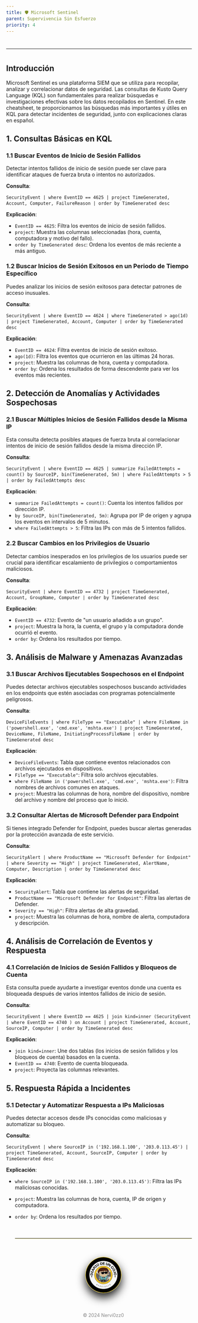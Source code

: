 ```yaml
---
title: 🛡️ Microsoft Sentinel
parent: Supervivencia Sin Esfuerzo
priority: 4
---
```

<hr style="border: none; border-top: 1px solidrgb(230, 242, 9); margin: 40px 0; width: 100%;">


## Introducción
Microsoft Sentinel es una plataforma SIEM que se utiliza para recopilar, analizar y correlacionar datos de seguridad. Las consultas de Kusto Query Language (KQL) son fundamentales para realizar búsquedas e investigaciones efectivas sobre los datos recopilados en Sentinel. En este cheatsheet, te proporcionamos las búsquedas más importantes y útiles en KQL para detectar incidentes de seguridad, junto con explicaciones claras en español.

## 1. Consultas Básicas en KQL

### 1.1 Buscar Eventos de Inicio de Sesión Fallidos
Detectar intentos fallidos de inicio de sesión puede ser clave para identificar ataques de fuerza bruta o intentos no autorizados.

**Consulta**:
```kql
SecurityEvent | where EventID == 4625 | project TimeGenerated, Account, Computer, FailureReason | order by TimeGenerated desc
```

**Explicación**:
- `EventID == 4625`: Filtra los eventos de inicio de sesión fallidos.
- `project`: Muestra las columnas seleccionadas (hora, cuenta, computadora y motivo del fallo).
- `order by TimeGenerated desc`: Ordena los eventos de más reciente a más antiguo.

### 1.2 Buscar Inicios de Sesión Exitosos en un Periodo de Tiempo Específico
Puedes analizar los inicios de sesión exitosos para detectar patrones de acceso inusuales.

**Consulta**:
```kql
SecurityEvent | where EventID == 4624 | where TimeGenerated > ago(1d) | project TimeGenerated, Account, Computer | order by TimeGenerated desc
```

**Explicación**:
- `EventID == 4624`: Filtra eventos de inicio de sesión exitoso.
- `ago(1d)`: Filtra los eventos que ocurrieron en las últimas 24 horas.
- `project`: Muestra las columnas de hora, cuenta y computadora.
- `order by`: Ordena los resultados de forma descendente para ver los eventos más recientes.

## 2. Detección de Anomalías y Actividades Sospechosas

### 2.1 Buscar Múltiples Inicios de Sesión Fallidos desde la Misma IP
Esta consulta detecta posibles ataques de fuerza bruta al correlacionar intentos de inicio de sesión fallidos desde la misma dirección IP.

**Consulta**:
```kql
SecurityEvent | where EventID == 4625 | summarize FailedAttempts = count() by SourceIP, bin(TimeGenerated, 5m) | where FailedAttempts > 5 | order by FailedAttempts desc
```

**Explicación**:
- `summarize FailedAttempts = count()`: Cuenta los intentos fallidos por dirección IP.
- `by SourceIP, bin(TimeGenerated, 5m)`: Agrupa por IP de origen y agrupa los eventos en intervalos de 5 minutos.
- `where FailedAttempts > 5`: Filtra las IPs con más de 5 intentos fallidos.

### 2.2 Buscar Cambios en los Privilegios de Usuario
Detectar cambios inesperados en los privilegios de los usuarios puede ser crucial para identificar escalamiento de privilegios o comportamientos maliciosos.

**Consulta**:
```kql
SecurityEvent | where EventID == 4732 | project TimeGenerated, Account, GroupName, Computer | order by TimeGenerated desc
```

**Explicación**:
- `EventID == 4732`: Evento de "un usuario añadido a un grupo".
- `project`: Muestra la hora, la cuenta, el grupo y la computadora donde ocurrió el evento.
- `order by`: Ordena los resultados por tiempo.

## 3. Análisis de Malware y Amenazas Avanzadas

### 3.1 Buscar Archivos Ejecutables Sospechosos en el Endpoint
Puedes detectar archivos ejecutables sospechosos buscando actividades en los endpoints que estén asociadas con programas potencialmente peligrosos.

**Consulta**:
```kql
DeviceFileEvents | where FileType == "Executable" | where FileName in ('powershell.exe', 'cmd.exe', 'mshta.exe') | project TimeGenerated, DeviceName, FileName, InitiatingProcessFileName | order by TimeGenerated desc
```

**Explicación**:
- `DeviceFileEvents`: Tabla que contiene eventos relacionados con archivos ejecutados en dispositivos.
- `FileType == "Executable"`: Filtra solo archivos ejecutables.
- `where FileName in ('powershell.exe', 'cmd.exe', 'mshta.exe')`: Filtra nombres de archivos comunes en ataques.
- `project`: Muestra las columnas de hora, nombre del dispositivo, nombre del archivo y nombre del proceso que lo inició.

### 3.2 Consultar Alertas de Microsoft Defender para Endpoint
Si tienes integrado Defender for Endpoint, puedes buscar alertas generadas por la protección avanzada de este servicio.

**Consulta**:
```kql
SecurityAlert | where ProductName == "Microsoft Defender for Endpoint" | where Severity == "High" | project TimeGenerated, AlertName, Computer, Description | order by TimeGenerated desc
```

**Explicación**:
- `SecurityAlert`: Tabla que contiene las alertas de seguridad.
- `ProductName == "Microsoft Defender for Endpoint"`: Filtra las alertas de Defender.
- `Severity == "High"`: Filtra alertas de alta gravedad.
- `project`: Muestra las columnas de hora, nombre de alerta, computadora y descripción.

## 4. Análisis de Correlación de Eventos y Respuesta

### 4.1 Correlación de Inicios de Sesión Fallidos y Bloqueos de Cuenta
Esta consulta puede ayudarte a investigar eventos donde una cuenta es bloqueada después de varios intentos fallidos de inicio de sesión.

**Consulta**:
```kql
SecurityEvent | where EventID == 4625 | join kind=inner (SecurityEvent | where EventID == 4740 ) on Account | project TimeGenerated, Account, SourceIP, Computer | order by TimeGenerated desc
```

**Explicación**:
- `join kind=inner`: Une dos tablas (los inicios de sesión fallidos y los bloqueos de cuenta) basados en la cuenta.
- `EventID == 4740`: Evento de cuenta bloqueada.
- `project`: Proyecta las columnas relevantes.

## 5. Respuesta Rápida a Incidentes

### 5.1 Detectar y Automatizar Respuesta a IPs Maliciosas
Puedes detectar accesos desde IPs conocidas como maliciosas y automatizar su bloqueo.

**Consulta**:
```kql
SecurityEvent | where SourceIP in ('192.168.1.100', '203.0.113.45') | project TimeGenerated, Account, SourceIP, Computer | order by TimeGenerated desc
```

**Explicación**:
- `where SourceIP in ('192.168.1.100', '203.0.113.45')`: Filtra las IPs maliciosas conocidas.
- `project`: Muestra las columnas de hora, cuenta, IP de origen y computadora.
- `order by`: Ordena los resultados por tiempo.

  <hr style="border: none; border-top: 1px solidrgb(255, 254, 248); margin: 50px 0; box-shadow: 0 1px 2px rgba(255, 215, 0, 0.6);">

  <div style="text-align: center; margin: 50px auto;">
    <img src="/assets/images/cojo.png" alt="Firma" style="max-width: 20%; border-radius: 50%; border: 1px solid #FFD700; box-shadow: 0 12px 24px rgba(0, 0, 0, 0.9);">
  </div>
  <div style="text-align: center; margin-top: 40px;">
    <p style="font-size: 0.9em; color: #888;">© 2024 Nervi0zz0</p>
  </div>